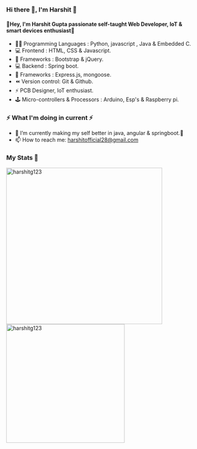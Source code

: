 <h3> Hi there 👋, I'm Harshit 🤵‍</h3>

<h4>📢Hey, I'm Harshit Gupta passionate self-taught Web Developer, IoT & smart devices enthusiast🎯</h4>

- 👨‍💻 Programming Languages :  Python, javascript , Java & Embedded C. 
- 💻 Frontend : HTML, CSS & Javascript.
- 🦄 Frameworks : Bootstrap & jQuery.
- 💻 Backend : Spring boot.
- 🦄 Frameworks : Express.js, mongoose.
- ⏪ Version control: Git & Github.
- ⚡ PCB Designer, IoT enthusiast.
- 🕹️ Micro-controllers & Processors : Arduino, Esp's & Raspberry pi. 

<h3>⚡ What I'm doing in current ⚡</h3>

- 🌱 I’m currently making my self better in java, angular & springboot.🎯
- 📫 How to reach me: harshitofficial28@gmail.com

<h3>My Stats 💯</h3>

<p><img width="415" align="left" src="https://github-readme-stats.vercel.app/api?username=harshitg123&show_icons=true&locale=en" alt="harshitg123" /></p> <p> <img width="315" align="left"
src="https://github-readme-stats.vercel.app/api/top-langs?username=harshitg123&show_icons=true&locale=en&layout=compact" alt="harshitg123" /></p>

